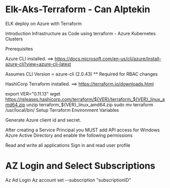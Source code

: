 # Elk-Aks-Terraform - Can Alptekin
ELK deploy on Azure with Terraform

Introduction
Infrastructure as Code using terraform - Azure Kubernetes Clusters

Prerequisites

Azure CLI installed. ==> https://docs.microsoft.com/en-us/cli/azure/install-azure-cli?view=azure-cli-latest

Assumes CLI Version = azure-cli (2.0.43) ** Required for RBAC changes

HashiCorp Terraform installed. ==> https://terraform.io/downloads.html

export VER="0.11.13"
wget https://releases.hashicorp.com/terraform/${VER}/terraform_${VER}_linux_amd64.zip
unzip terraform_${VER}_linux_amd64.zip
sudo mv terraform /usr/local/bin/
Setup Terraform Environment Variables

Generate Azure client id and secret.

After creating a Service Principal you MUST add API access for Windows Azure Active Directory and enable the following permissions

Read and write all applications
Sign in and read user profile
# AZ Login and Select Subscriptions
Az Ad Login
Az account set --subscription "subscriptionID"


